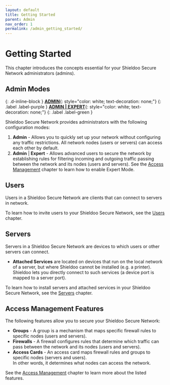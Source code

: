 ```yaml
---
layout: default
title: Getting Started
parent: Admin
nav_order: 1
permalink: /admin_getting_started/
---
```


# Getting Started
This chapter introduces the concepts essential for your Shieldoo Secure Network administrators (admins).

## Admin Modes
{: .d-inline-block }
[__ADMIN__](/admin_getting_started/#administration-modes){: style="color: white; text-decoration: none;"}
{: .label .label-purple }
[__ADMIN \| EXPERT__](/admin_getting_started/#administration-modes){: style="color: white; text-decoration: none;"}
{: .label .label-green }

Shieldoo Secure Network provides administrators with the following configuration modes:
1.  __Admin__ - Allows you to quickly set up your network without configuring any traffic restrictions. All network nodes (users or servers) can access each other by default.
2. __Admin__ \| __Expert__ - Allows advanced users to secure the network by establishing rules for filtering incoming and outgoing traffic passing between the network and its nodes (users and servers). See the [Access Management](/access_management/) chapter to learn how to enable Expert Mode.

## Users
Users in a Shieldoo Secure Network are clients that can connect to servers in network.

To learn how to invite users to your Shieldoo Secure Network, see the [Users](/users/) chapter.

## Servers
Servers in a Shieldoo Secure Network are devices to which users or other servers can connect.

- __Attached Services__ are located on devices that run on the local network of a server, but where Shieldoo cannot be installed (e.g. a printer). Shieldoo lets you directly connect to such services (a device port is mapped to a server port).

To learn how to install servers and attached services in your Shieldoo Secure Network, see the [Servers](/servers/) chapter.

## Access Management Features
The following features allow you to secure your Shieldoo Secure Network:
- __Groups__ - A group is a mechanism that maps specific firewall rules to specific nodes (users and servers).
- __Firewalls__ - A firewall configures rules that determine which traffic can pass between the network and its nodes (users and servers). 
- __Access Cards__ - An access card maps firewall rules and groups to specific nodes (servers and users).  
In other words, it determines what nodes can access the network.

See the [Access Management](/access_management/#groups) chapter to learn more about the listed features.